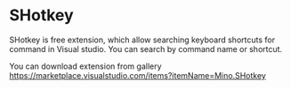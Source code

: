# SHotkey
SHotkey is free extension, which allow searching keyboard shortcuts for command in Visual studio. You can search by command name or shortcut.

You can download extension from gallery https://marketplace.visualstudio.com/items?itemName=Mino.SHotkey

